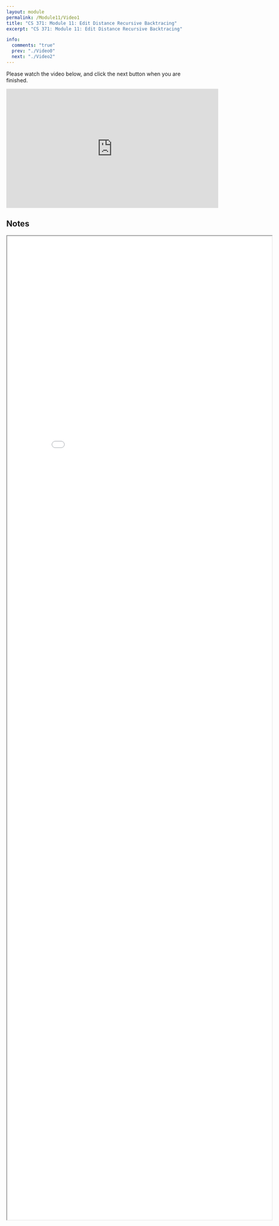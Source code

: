 ```yaml
---
layout: module
permalink: /Module11/Video1
title: "CS 371: Module 11: Edit Distance Recursive Backtracing"
excerpt: "CS 371: Module 11: Edit Distance Recursive Backtracing"

info:
  comments: "true"
  prev: "./Video0"
  next: "./Video2"
---
```


<p>
Please watch the video below, and click the next button when you are finished.
</p>

<iframe width="560" height="315" src="https://www.youtube.com/embed/5wfvNjZR4lI" frameborder="0" allow="accelerometer; autoplay; clipboard-write; encrypted-media; gyroscope; picture-in-picture" allowfullscreen></iframe>

<h2>Notes</h2>

<iframe src = "../images/Module11/EditBacktraceRecursive.html" width="700" height="2600">